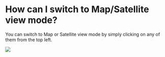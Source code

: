 # How can I switch to Map/Satellite view mode?

<p class="no-margin">You can switch to Map or Satellite view mode by simply clicking on any of them from the top left.</p>
<p class="no-margin"></p>
<div class="intercom-container"><img src="/assets/img/teams-pro/image_119.png"></div>




